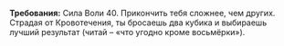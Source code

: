**Требования:** Сила Воли 40.
Прикончить тебя сложнее, чем других. Страдая от Кровотечения, ты бросаешь два кубика и выбираешь лучший результат (читай – «что угодно кроме восьмёрки»).